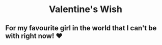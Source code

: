 <h1 align="center">
    Valentine's Wish
</h1>

## For my favourite girl in the world that I can't be with right now! ❤️
